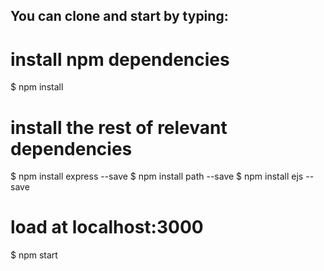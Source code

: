 ## You can clone and start by typing:

# install npm dependencies
$ npm install

# install the rest of relevant dependencies
$ npm install express --save
$ npm install path --save
$ npm install ejs --save

# load at localhost:3000
$ npm start
